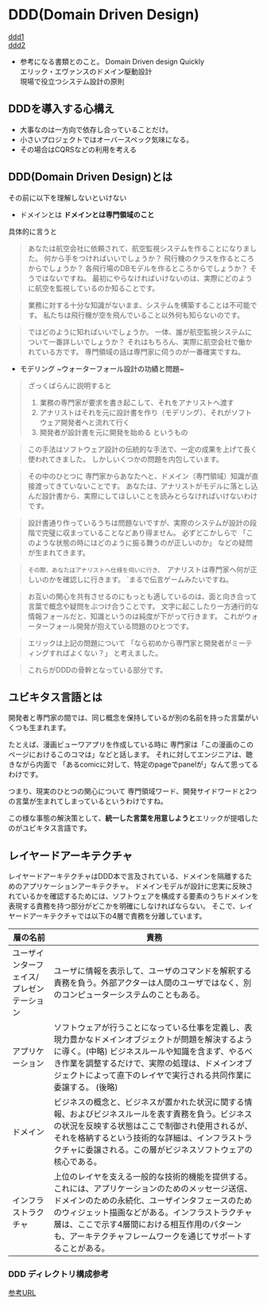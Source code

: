 # DDD(Domain Driven Design)
[ddd1](https://qiita.com/katokonn1020/items/767b611e83fc71571c37)  
[ddd2](https://qiita.com/katokonn1020/items/d1db11920f624251547f)

- 参考になる書類とのこと。
Domain Driven design Quickly  
エリック・エヴァンスのドメイン駆動設計  
現場で役立つシステム設計の原則  

## DDDを導入する心構え

- 大事なのは一方向で依存し合っていることだけ。
- 小さいプロジェクトではオーバースペック気味になる。
- その場合はCQRSなどの利用を考える

## DDD(Domain Driven Design)とは

その前に以下を理解しないといけない

- ドメインとは
**ドメインとは専門領域のこと**

具体的に言うと
>あなたは航空会社に依頼されて、航空監視システムを作ることになりました。
>何から手をつければいいでしょうか？
>飛行機のクラスを作るところからでしょうか？
>各飛行場のDBモデルを作るところからでしょうか？
>そうではないですね。
>最初にやらなければいけないのは、実際にどのように航空を監視しているのか知ることです。

>業務に対する十分な知識がないまま、システムを構築することは不可能です。
>私たちは飛行機が空を飛んでいること以外何も知らないのです。

>ではどのように知ればいいでしょうか。
>一体、誰が航空監視システムについて一番詳しいでしょうか？
>それはもちろん、実際に航空会社で働かれている方です。
>専門領域の話は専門家に伺うのが一番確実ですね。

- モデリング ~ウォーターフォール設計の功績と問題~

>ざっくばらんに説明すると
>1. 業務の専門家が要求を書き起こして、それをアナリストへ渡す
>2. アナリストはそれを元に設計書を作り（モデリング）、それがソフトウェア開発者へと流れて行く
>3. 開発者が設計書を元に開発を始める
>というもの

>この手法はソフトウェア設計の伝統的な手法で、一定の成果を上げて長く使われてきました。
>しかしいくつかの問題を内包しています。

>その中のひとつに
>専門家からあなたへと、ドメイン（専門領域）知識が直接渡ってきていないことです。
>あなたは、アナリストがモデルに落とし込んだ設計書から、実際にしてほしいことを読みとらなければいけないわけです。

>設計書通り作っているうちは問題ないですが、実際のシステムが設計の段階で完璧に収まっていることなどあり得ません。
>必ずどこかしらで
>「このような状態の時にはどのように振る舞うのが正しいのか」
>などの疑問が生まれてきます。

>`その際、あなたはアナリストへ仕様を伺いに行き、
>`アナリストは専門家へ何が正しいのかを確認しに行きます。
>`まるで伝言ゲームみたいですね。

>お互いの関心を共有させるのにもっとも適しているのは、面と向き合って言葉で概念や疑問をぶつけ合うことです。
>文字に起こしたり一方通行的な情報フォールだと、知識というのは純度が下がって行きます。
>これがウォーターフォール開発が抱えている問題のひとつです。

>エリックは上記の問題について
>「なら初めから専門家と開発者がミーティングすればよくない？」
>と考えました。

>これらがDDDの骨幹となっている部分です。

## ユビキタス言語とは

開発者と専門家の間では、同じ概念を保持しているが別の名前を持った言葉がいくつも生まれます。

たとえば、漫画ビューワアプリを作成している時に
専門家は「この漫画のこのページにおけるこのコマは」などと話します。
それに対してエンジニアは、聴きながら内面で
「あるcomicに対して、特定のpageでpanelが」なんて思ってるわけです。

つまり、現実のひとつの関心について
専門領域ワード、開発サイドワードと2つの言葉が生まれてしまっているというわけですね。

この様な事態の解決策として、**統一した言葉を用意しようと**エリックが提唱したのがユビキタス言語です。

## レイヤードアーキテクチャ

レイヤードアーキテクチャはDDD本で言及されている、ドメインを隔離するためのアプリケーションアーキテクチャ。
ドメインモデルが設計に忠実に反映されているかを確認するためには、ソフトウェアを構成する要素のうちドメインを表現する責務を持つ部分がどこかを明確にしなければならない。
そこで、レイヤードアーキテクチャでは以下の4層で責務を分離しています。

| 層の名前                  | 責務                                                                                                                                                           |
| --------------------- | ------------------------------------------------------------------------------------------------------------------------------------------------------------ |
| ユーザインターフェイス/プレゼンテーション | ユーザに情報を表示して、ユーザのコマンドを解釈する責務を負う。外部アクターは人間のユーザではなく、別のコンピューターシステムのこともある。                                                                                         |
| アプリケーション              | ソフトウェアが行うことになっている仕事を定義し、表現力豊かなドメインオブジェクトが問題を解決するように導く。(中略) ビジネスルールや知識を含まず、やるべき作業を調整するだけで、実際の処理は、ドメインオブジェクトによって直下のレイヤで実行される共同作業に委譲する。 (後略)                    |
| ドメイン                  | ビジネスの概念と、ビジネスが置かれた状況に関する情報、およびビジネスルールを表す責務を負う。ビジネスの状況を反映する状態はここで制御され使用されるが、それを格納するという技術的な詳細は、インフラストラクチャに委譲される。この層がビジネスソフトウェアの核心である。                          |
| インフラストラクチャ            | 上位のレイヤを支える一般的な技術的機能を提供する。これには、アプリケーションのためのメッセージ送信、ドメインのための永続化、ユーザインタフェースのためのウィジェット描画などがある。インフラストラクチャ層は、ここで示す4層間における相互作用のパターンも、アーキテクチャフレームワークを通じてサポートすることがある。 |

### DDD ディレクトリ構成参考

[参考URL](https://neos21.net/blog/2021/10/13-01.html)